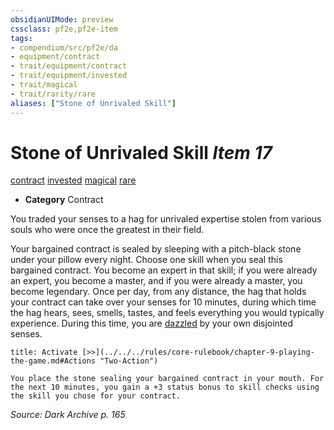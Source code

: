 ```yaml
---
obsidianUIMode: preview
cssclass: pf2e,pf2e-item
tags:
- compendium/src/pf2e/da
- equipment/contract
- trait/equipment/contract
- trait/equipment/invested
- trait/magical
- trait/rarity/rare
aliases: ["Stone of Unrivaled Skill"]
---
```

# Stone of Unrivaled Skill *Item 17*  
[contract](contract-lol.md)  [invested](invested.md)  [magical](magical.md)  [rare](rare.md)  

- **Category** Contract

You traded your senses to a hag for unrivaled expertise stolen from various souls who were once the greatest in their field.

Your bargained contract is sealed by sleeping with a pitch-black stone under your pillow every night. Choose one skill when you seal this bargained contract. You become an expert in that skill; if you were already an expert, you become a master, and if you were already a master, you become legendary. Once per day, from any distance, the hag that holds your contract can take over your senses for 10 minutes, during which time the hag hears, sees, smells, tastes, and feels everything you would typically experience. During this time, you are [dazzled](conditions.md#Dazzled) by your own disjointed senses.

```ad-embed-ability
title: Activate [>>](../../../rules/core-rulebook/chapter-9-playing-the-game.md#Actions "Two-Action")

You place the stone sealing your bargained contract in your mouth. For the next 10 minutes, you gain a +3 status bonus to skill checks using the skill you chose for your contract.
```

*Source: Dark Archive p. 165*
